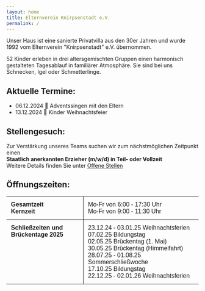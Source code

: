 ```yaml
---
layout: home
title: Elternverein Knirpsenstadt e.V.
permalink: /
---
```

Unser Haus ist eine sanierte Privatvilla aus den 30er Jahren und wurde 1992 vom Elternverein "Knirpsenstadt" e.V. übernommen.

52 Kinder erleben in drei altersgemischten Gruppen einen harmonisch gestalteten Tagesablauf in familiärer Atmosphäre. Sie sind bei uns Schnecken, Igel oder Schmetterlinge.

## Aktuelle Termine:

* 06.12.2024 🎀 Adventssingen mit den Eltern
* 13.12.2024 🎄 Kinder Weihnachtsfeier 

## Stellengesuch:

Zur Verstärkung unseres Teams suchen wir zum nächstmöglichen Zeitpunkt einen\
**Staatlich anerkannten Erzieher (m/w/d) in Teil- oder Vollzeit**\
Weitere Details finden Sie unter [Offene Stellen](/stellen)

## Öffnungszeiten:

<table style="width: 100%; border-collapse: collapse; font-family: Arial, sans-serif;">
    <tr>
        <td style="padding: 12px; border-bottom: 1px solid #000; border-right: 1px solid #000; width: 40%; font-weight: bold;">
            Gesamtzeit<br>
            Kernzeit
        </td>
        <td style="padding: 12px; border-bottom: 1px solid #000;">
            Mo-Fr von 6:00 - 17:30 Uhr<br/>
            Mo-Fr von 9:00 - 11:30 Uhr
        </td>
    </tr>
    <tr>
        <td style="padding: 12px; border-right: 1px solid #000; font-weight: bold; vertical-align: top;">
            Schließzeiten und<br>Brückentage 2025
        </td>
        <td style="padding: 12px; border-bottom: 0">
            23.12.24 - 03.01.25 Weihnachtsferien<br>
            07.02.25 Bildungstag<br>
            02.05.25 Brückentag (1. Mai)<br>
            30.05.25 Brückentag (Himmelfahrt)<br>
            28.07.25 - 01.08.25 Sommerschließwoche<br>
            17.10.25 Bildungstag<br>
            22.12.25 - 02.01.26 Weihnachtsferien<br>
        </td>
    </tr>
</table>
